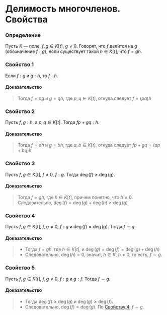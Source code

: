 # Делимость многочленов. Свойства

### **Определение**

Пусть $K$ — поле, $f, g \in K[t]$, $g \neq 0$. Говорят, что $f$ делится на $g$ (обозначение $f : g$), если существует такой $h \in K[t]$, что $f = gh$.

### **Свойство 1**

Если $f : g$ и $g : h$, то $f : h$.

#### **Доказательство**

> Тогда $f = pg$ и $g = qh$, где $p, q \in K[t]$, откуда следует
> $f = (pq)h$

### **Свойство 2**

Пусть $f, g : h$, а $p, q \in K[t]$. Тогда $fp + gq : h$.

#### **Доказательство**

> Тогда $f = ah$ и $g = bh$, где $a, b \in K[t]$, откуда следует
> $fp + gq = (ap + bq)h$

### **Свойство 3**

Пусть $f, g \in K[t]$, $f \neq 0$, $f : g$. Тогда $\deg(f) \geq \deg(g)$.

#### **Доказательство**

> Тогда $f = gh$, где $h \in K[t]$, причем понятно, что $h \neq 0$. Следовательно,
> $\deg(f) = \deg(g) + \deg(h) \geq \deg(g)$

### **Свойство 4**

Пусть $f, g \in K[t]$, $f, g \neq 0$, $f : g$ и $\deg(f) = \deg(g)$. Тогда $f \sim g$.

#### **Доказательство**

> + Тогда $f = gh$, где $h \in K[t]$, и
>   $\deg(g) = \deg(f) = \deg(g) + \deg(h)$
> + Следовательно, $\deg(h) = 0$, значит, $h \in K$, $h \neq 0$, то есть, $f \sim g$.

### **Свойство 5**

Пусть $f, g \in K[t]$, $f, g \neq 0$, $f : g$ и $g : f$. Тогда $f \sim g$.

#### **Доказательство**

> + Тогда $\deg(f) \geq \deg(g)$ и $\deg(g) \geq \deg(f)$.
> + Следовательно, $\deg(f) = \deg(g)$. По [Свойству 4](#свойство-4), $f \sim g$.
